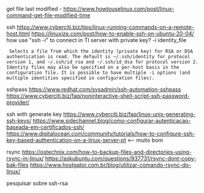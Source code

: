 get file last modified - https://www.howtouselinux.com/post/linux-command-get-file-modified-time


ssh
https://www.cyberciti.biz/tips/linux-running-commands-on-a-remote-host.html
https://linuxize.com/post/how-to-enable-ssh-on-ubuntu-20-04/
how use  "ssh -i" to connect in TI server with private key?
	-i identity_file

	 Selects a file from which the identity (private key) for RSA or DSA authentication is read. The default is ~/.ssh/identity for protocol version 1, and ~/.ssh/id_rsa and ~/.ssh/id_dsa for protocol version 2. Identity files may also be specified on a per-host basis in the configuration file. It is possible to have multiple -i options (and multiple identities specified in configuration files).

sshpass
https://www.redhat.com/sysadmin/ssh-automation-sshpass
https://www.cyberciti.biz/faq/noninteractive-shell-script-ssh-password-provider/

ssh with generate key
https://www.cyberciti.biz/faq/linux-unix-generating-ssh-keys/
https://www.sidechannel.blog/como-configurar-autenticacao-baseada-em-certificados-ssh/
https://www.digitalocean.com/community/tutorials/how-to-configure-ssh-key-based-authentication-on-a-linux-server-pt <-- muito bom


rsync
https://ostechnix.com/how-to-backup-files-and-directories-using-rsync-in-linux/
https://askubuntu.com/questions/937731/rsync-dont-copy-bak-files
https://www.hostgator.com.br/blog/utilizar-comando-rsync-do-linux/

pesquisar sobre ssh-rsa